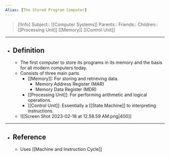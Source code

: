 ```yaml
---
Alias: [The Stored Program Computer]
---
```

> [!Info]
> Subject:: [[Computer Systems]]
> Parents:: 
> Friends:: 
> Children:: [[Processing Unit]] [[Memory]] [[Control Unit]]
---
- ## Definition
	- The first computer to store its programs in its memory and the basis for all modern computers today.
	- Consists of three main parts
		- [[Memory]]: For storing and retrieving data.
			- Memory Address Register (MAR)
			- Memory Data Register (MDR)
		- [[Processing Unit]]: For performing arithmetic and logical operations.
		- [[Control Unit]]: Essentially a [[State Machine]] to interpreting instructions.
	- ![[Screen Shot 2023-02-18 at 12.58.59 AM.png|400]]
---
- ## Reference
	- Uses [[Machine and Instruction Cycle]]